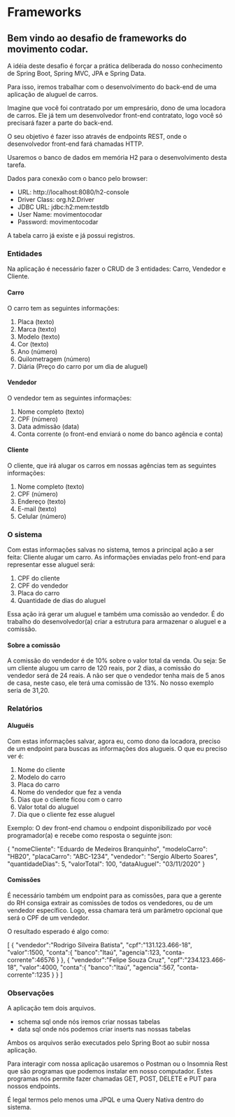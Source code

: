 # Frameworks

## Bem vindo ao desafio de frameworks do movimento codar.

A idéia deste desafio é forçar a prática deliberada do nosso conhecimento de Spring Boot, Spring MVC, JPA e Spring Data.

Para isso, iremos trabalhar com o desenvolvimento do back-end de uma aplicação de aluguel de carros.

Imagine que você foi contratado por um empresário, dono de uma locadora de carros.
Ele já tem um desenvolvedor front-end contratato, logo você só precisará fazer a parte do back-end.

O seu objetivo é fazer isso através de endpoints REST,
onde o desenvolvedor front-end fará chamadas HTTP.

Usaremos o banco de dados em memória H2 para o desenvolvimento desta tarefa.


Dados para conexão com o banco pelo browser:

* URL: http://localhost:8080/h2-console
* Driver Class: org.h2.Driver
* JDBC URL: jdbc:h2:mem:testdb
* User Name: movimentocodar
* Password: movimentocodar

A tabela carro já existe e já possui registros.

### Entidades

Na aplicação é necessário fazer o CRUD de 3 entidades:
Carro, Vendedor e Cliente.

#### Carro

O carro tem as seguintes informações:
1. Placa (texto)
2. Marca (texto)
3. Modelo (texto)
4. Cor (texto)
5. Ano (número)
6. Quilometragem (número)
7. Diária (Preço do carro por um dia de aluguel)

#### Vendedor

O vendedor tem as seguintes informações:
1. Nome completo (texto)
2. CPF (número)
3. Data admissão (data)
4. Conta corrente (o front-end enviará o nome do banco agência e conta)

#### Cliente

O cliente, que irá alugar os carros em nossas agências tem as seguintes informações:
1. Nome completo (texto)
2. CPF (número)
3. Endereço (texto)
4. E-mail (texto)
5. Celular (número)

### O sistema

Com estas informações salvas no sistema, temos a principal ação a ser feita: Cliente alugar um carro.
As informações enviadas pelo front-end para representar esse aluguel será:

1. CPF do cliente
2. CPF do vendedor
3. Placa do carro
4. Quantidade de dias do aluguel

Essa ação irá gerar um aluguel e também uma comissão ao vendedor.
É do trabalho do desenvolvedor(a) criar a estrutura para armazenar o aluguel e a comissão.

#### Sobre a comissão

A comissão do vendedor é de 10% sobre o valor total da venda.
Ou seja: Se um cliente alugou um carro de 120 reais, por 2 dias, a comissão do vendedor
será de 24 reais. A não ser que o vendedor tenha mais de 5 anos de casa, neste caso, ele terá
uma comissão de 13%. No nosso exemplo seria de 31,20.

### Relatórios

#### Aluguéis

Com estas informações salvar, agora eu, como dono da locadora, preciso de um endpoint
para buscas as informações dos alugueis. O que eu preciso ver é:

1. Nome do cliente
2. Modelo do carro
3. Placa do carro
4. Nome do vendedor que fez a venda
5. Dias que o cliente ficou com o carro
6. Valor total do aluguel
7. Dia que o cliente fez esse aluguel

Exemplo: O dev front-end chamou o endpoint disponibilizado por você programador(a) e recebe como resposta o seguinte json:

{
    "nomeCliente": "Eduardo de Medeiros Branquinho",
    "modeloCarro": "HB20",
    "placaCarro": "ABC-1234",
    "vendedor": "Sergio Alberto Soares",
    "quantidadeDias": 5,
    "valorTotal": 100,
    "dataAluguel": "03/11/2020"
}

#### Comissões

É necessário também um endpoint para as comissões, para que a gerente do RH consiga extrair
as comissões de todos os vendedores, ou de um vendedor específico.
Logo, essa chamara terá um parâmetro opcional que será o CPF de um vendedor.

O resultado esperado é algo como:

[
{
"vendedor":"Rodrigo Silveira Batista",
"cpf":"131.123.466-18",
"valor":1500,
"conta":{
"banco":"Itaú",
"agencia":123,
"conta-corrente":46576
}
},
{
"vendedor":"Felipe Souza Cruz",
"cpf":"234.123.466-18",
"valor":4000,
"conta":{
"banco":"Itaú",
"agencia":567,
"conta-corrente":1235
}
}
]

### Observações

A aplicação tem dois arquivos. 
* schema sql onde nós iremos criar nossas tabelas
* data sql onde nós podemos criar inserts nas nossas tabelas

Ambos os arquivos serão executados pelo Spring Boot ao subir nossa aplicação.

Para interagir com nossa aplicação usaremos o Postman ou o Insomnia Rest que são
programas que podemos instalar em nosso computador.
Estes programas nós permite fazer chamadas GET, POST, DELETE e PUT para nossos endpoints.

É legal termos pelo menos uma JPQL e uma Query Nativa dentro do sistema.
